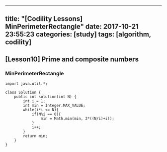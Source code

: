  ---
title:  "[Codility Lessons] MinPerimeterRectangle"
date:   2017-10-21 23:55:23
categories: [study]
tags: [algorithm, codility]
---
## [Lesson10] Prime and composite numbers  
###  MinPerimeterRectangle  

```
import java.util.*;

class Solution {
    public int solution(int N) {
        int i = 1;
        int min = Integer.MAX_VALUE;
        while(i*i <= N){
            if(N%i == 0){
                min = Math.min(min, 2*((N/i)+i));    
            }
            i++;
        }
        return min;
    }
}
```
